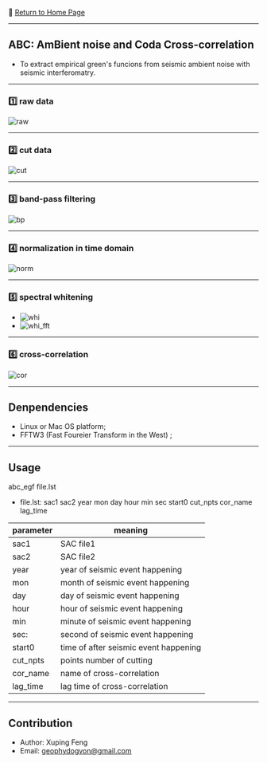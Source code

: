 :hotel: [Return to Home Page](https://github.com/geophydog/geophydog.github.io/blob/master/README.md)

***

## ABC: AmBient noise and Coda Cross-correlation
- To extract empirical green's funcions from seismic ambient noise with seismic interferomatry.

***

### :one: raw data
![raw](https://github.com/geophydog/ABC/blob/master/images/raw-sac.jpg)

***

### :two: cut data
![cut](https://github.com/geophydog/ABC/blob/master/images/cut.jpg)

***

### :three: band-pass filtering
![bp](https://github.com/geophydog/ABC/blob/master/images/bp.jpg)

***

### :four: normalization in time domain
![norm](https://github.com/geophydog/ABC/blob/master/images/norm.png)

***

### :five: spectral whitening
  - ![whi](https://github.com/geophydog/ABC/blob/master/images/whi.jpg)
  - ![whi_fft](https://github.com/geophydog/ABC/blob/master/images/whi_fft.png)
  
***

### :six: cross-correlation
![cor](https://github.com/geophydog/ABC/blob/master/images/cor.jpg)

***

## Denpendencies
- Linux or Mac OS platform;
- FFTW3 (Fast Foureier Transform in the West) ;

***

## Usage

abc_egf file.lst

- file.lst: sac1 sac2 year mon day hour min sec start0 cut_npts cor_name lag_time  

| parameter | meaning  |
| --------- | -------- |
|  sac1     | SAC file1|
|  sac2     | SAC file2|
|  year     | year of seismic event happening|
|  mon      | month of seismic event happening|
|  day      | day of seismic event happening|
|  hour     | hour of seismic event happening|
|  min      | minute of seismic event happening|
|  sec:     | second of seismic event happening|
|  start0   | time of after seismic event happening|
|  cut_npts | points number of cutting|
|  cor_name | name of cross-correlation|
|  lag_time | lag time of cross-correlation|

***

## Contribution
- Author: Xuping Feng
- Email: geophydogvon@gmail.com
